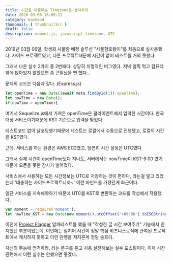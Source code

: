 ```yaml
---
title: 시간을 다룰때는 Timezone을 생각하자
date: 2020-03-06 16:09:11
category: backend
thumbnail: { thumbnailSrc }
draft: false
description: moment.js, javascript timezone, UTC
---
```


2019년 03월 06일, 학생회 사물함 배정 솔루션 "사물함호랑이"를 처음으로 실사용했다.
사이드 프로젝트였고, 다른 프로젝트때문에 시간이 없어 테스트를 거의 못했다.

그래서 나온 실수 2가지 중 2번째다.
상당히 치명적인 버그였다.
저녁 일찍 먹고 컴퓨터 앞에 앉아있지 않았으면 좀 큰일났을 뻔 했다...

문제의 코드는 다음과 같다. (Express.js)
~~~javascript
let openTime = new Date((await meta.findById(1)).openTime);
let nowTime = new Date();
if(nowTime > openTime){
~~~

여기서 Sequelize.js에서 가져온 openTime은 클라이언트에서 입력한 시간이다. 한국 대상 서비스이기때문에 KST 기준으로 입력을 받았다.

테스트코드 없이 날코딩했기때문에 테스트는 로컬에서 수동으로 진행됐고, 로컬의 시간은 KST였다.

근데, 서비스를 하는 환경은 AWS EC2였고, 당연히 시간 설정은 UTC였다.

그래서 실제 시간이 openTime보다 지나도, 서버에서는 nowTime이 KST-9:00 였기때문에 오픈을 못한 참사가 벌어졌다.

서비스에서 사용하는 모든 시간정보는 UTC로 저장하는 것이 편하다, 라는걸 알고 있었는데 '대충하는 사이드프로젝트니까~' 이런 마인드를 가졌던게 화근이다.

일단 서비스를 지속해야하기 때문에 UTC를 KST로 변환하는 코드를 작성해서 적용했다.

~~~javascript
var moment = require('moment');
let nowTime_KST = new Date(new moment().utcOffset('+09:00').toISOString(true).replace('+09:00','Z'));
~~~

이전에 [Project Flagger](https://flagger.space) 알파테스트를 했을 때 "작성한 글 시간 보여주기" 기능에서 인지했던 부분이었는데, 이번에는 심지어 시간이 정말 핵심 비즈니스로직에 관여된 프로젝트에서 캐치하지 못하고 이런 만행을 저지른게 정말 슬프다.

자신의 무능에 엄격하라. 라는 문구를 듣고 처음 실천해보는 실수 포스팅이다. 이제 시간 관련해서 이런 실수는 안했으면 좋겠다.